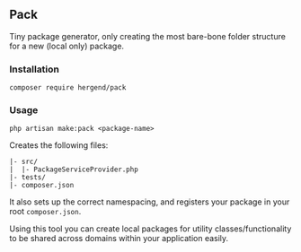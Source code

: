 ## Pack
Tiny package generator, only creating the most bare-bone folder structure 
for a new (local only) package. 

### Installation
```
composer require hergend/pack
```

### Usage
```
php artisan make:pack <package-name>
```

Creates the following files:
```
|- src/
|  |- PackageServiceProvider.php
|- tests/
|- composer.json
```

It also sets up the correct namespacing, and registers your package in your root `composer.json`. 

Using this tool you can create local packages for utility classes/functionality to be shared across domains within your application easily.